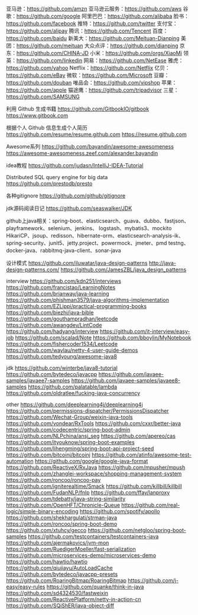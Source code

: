 亚马逊：https://github.com/amzn
亚马逊云服务：https://github.com/aws
谷歌：https://github.com/google
阿里巴巴：https://github.com/alibaba
脸书：https://github.com/facebook
推特：https://github.com/twitter
支付宝：https://github.com/alipay
腾讯：https://github.com/Tencent
百度：https://github.com/baidu
新美大：https://github.com/Meituan-Dianping
美团：https://github.com/meituan
大众点评：https://github.com/dianping
京东：https://github.com/CHINA-JD
小米：https://github.com/orgs/XiaoMi
领英：https://github.com/linkedin
网易：https://github.com/NetEase
雅虎：https://github.com/yahoo
Netflix：https://github.com/Netflix
亿贝：https://github.com/eBay
微软：https://github.com/Microsoft
豆瓣：https://github.com/douban
唯品会：https://github.com/vipshop
苹果：https://github.com/apple
猫途鹰：https://github.com/tripadvisor
三星：https://github.com/SAMSUNG




利用 Github 生成书籍
https://github.com/GitbookIO/gitbook
https://www.gitbook.com

根据个人 Github 信息生成个人简历
https://github.com/resume/resume.github.com
https://resume.github.com


Awesome系列
https://github.com/bayandin/awesome-awesomeness
https://awesome-awesomeness.zeef.com/alexander.bayandin


idea教程
https://github.com/judasn/IntelliJ-IDEA-Tutorial

Distributed SQL query engine for big data
https://github.com/prestodb/presto


各种gitignore
https://github.com/github/gitignore


jdk源码阅读日记
https://github.com/seaswalker/JDK


github上java相关：spring-boot、elasticsearch、guava、dubbo、fastjson、playframework、selenium、jenkins、 logstash、mybatis3、mockito
HikariCP、jsoup、redisson、hibernate-orm、elasticsearch-analysis-ik、spring-security、junit5、jetty.project、powermock、jmeter、pmd
testng、docker-java、rabbitmq-java-client、sonar-java

设计模式
https://github.com/iluwatar/java-design-patterns
http://java-design-patterns.com/
https://github.com/JamesZBL/java_design_patterns

interview
https://github.com/kdn251/interviews
https://github.com/francistao/LearningNotes
https://github.com/brianway/java-learning
https://github.com/phishman3579/java-algorithms-implementation
https://github.com/EZLippi/practical-programming-books
https://github.com/biezhi/java-bible
https://github.com/gouthampradhan/leetcode
https://github.com/awangdev/LintCode
https://github.com/hadyang/interview
https://github.com/it-interview/easy-job
https://github.com/scalad/Note
https://github.com/bboylin/MyNotebook
https://github.com/fishercoder1534/Leetcode
https://github.com/waylau/netty-4-user-guide-demos
https://github.com/tedyoung/awesome-java8




jdk
https://github.com/winterbe/java8-tutorial
https://github.com/bytedeco/javacpp
https://github.com/javaee-samples/javaee7-samples
https://github.com/javaee-samples/javaee8-samples
https://github.com/palatable/lambda
https://github.com/oldratlee/fucking-java-concurrency


other
https://github.com/deeplearning4j/deeplearning4j
https://github.com/permissions-dispatcher/PermissionsDispatcher
https://github.com/Wechat-Group/weixin-java-tools
https://github.com/vondear/RxTools
https://github.com/cxxr/better-java
https://github.com/codecentric/spring-boot-admin
https://github.com/NLPchina/ansj_seg
https://github.com/apereo/cas
https://github.com/ityouknow/spring-boot-examples
https://github.com/lihengming/spring-boot-api-project-seed
https://github.com/bitcoinj/bitcoinj
https://github.com/atinfo/awesome-test-automation
https://github.com/google/google-java-format
https://github.com/ReactiveX/RxJava
https://github.com/mpusher/mpush
https://github.com/zhanglei-workspace/shopping-management-system
https://github.com/roncoo/roncoo-pay
https://github.com/igniterealtime/Smack
https://github.com/killbill/killbill
https://github.com/FudanNLP/fnlp
https://github.com/ffay/lanproxy
https://github.com/tdebatty/java-string-similarity
https://github.com/OpenHFT/Chronicle-Queue
https://github.com/real-logic/simple-binary-encoding
https://github.com/spotify/apollo
https://github.com/shekhargulati/strman-java
https://github.com/roncoo/spring-boot-demo
https://github.com/xtuhcy/gecco
https://github.com/netgloo/spring-boot-samples
https://github.com/testcontainers/testcontainers-java
https://github.com/ajermakovics/jvm-mon
https://github.com/RuedigerMoeller/fast-serialization
https://github.com/microservices-demo/microservices-demo
https://github.com/hawtio/hawtio
https://github.com/qiujiayu/AutoLoadCache
https://github.com/bytedeco/javacpp-presets
https://github.com/RoaringBitmap/RoaringBitmap
https://github.com/j-easy/easy-rules
https://github.com/quanke/think-in-java
https://github.com/sd4324530/fastweixin
https://github.com/ReactivePlatform/netty-in-action-cn
https://github.com/SQiShER/java-object-diff



